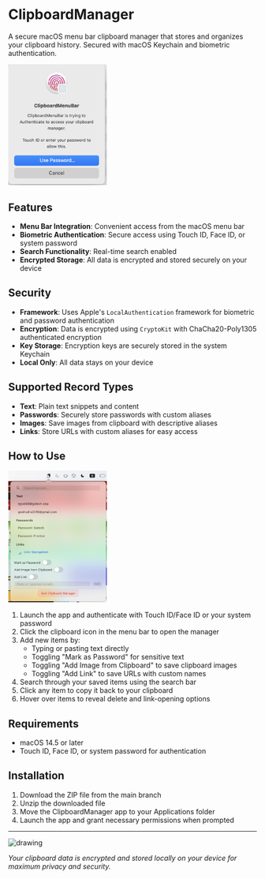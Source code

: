 # ClipboardManager

A secure macOS menu bar clipboard manager that stores and organizes your clipboard history. Secured with macOS Keychain and biometric authentication.

<img src="Auth.png" alt="drawing" width="200"/>


## Features

- **Menu Bar Integration**: Convenient access from the macOS menu bar
- **Biometric Authentication**: Secure access using Touch ID, Face ID, or system password
- **Search Functionality**: Real-time search enabled
- **Encrypted Storage**: All data is encrypted and stored securely on your device

## Security

- **Framework**: Uses Apple's `LocalAuthentication` framework for biometric and password authentication
- **Encryption**: Data is encrypted using `CryptoKit` with ChaCha20-Poly1305 authenticated encryption
- **Key Storage**: Encryption keys are securely stored in the system Keychain
- **Local Only**: All data stays on your device

## Supported Record Types

- **Text**: Plain text snippets and content
- **Passwords**: Securely store passwords with custom aliases
- **Images**: Save images from clipboard with descriptive aliases
- **Links**: Store URLs with custom aliases for easy access

## How to Use
<img src="Example.png" alt="Example" width="200"/>

1. Launch the app and authenticate with Touch ID/Face ID or your system password
2. Click the clipboard icon in the menu bar to open the manager
3. Add new items by:
   - Typing or pasting text directly
   - Toggling "Mark as Password" for sensitive text
   - Toggling "Add Image from Clipboard" to save clipboard images
   - Toggling "Add Link" to save URLs with custom names
4. Search through your saved items using the search bar
5. Click any item to copy it back to your clipboard
6. Hover over items to reveal delete and link-opening options

## Requirements

- macOS 14.5 or later
- Touch ID, Face ID, or system password for authentication

## Installation

1. Download the ZIP file from the main branch
2. Unzip the downloaded file
3. Move the ClipboardManager app to your Applications folder
4. Launch the app and grant necessary permissions when prompted

---

<img src="Demo.gif" alt="drawing" width="1000"/>

*Your clipboard data is encrypted and stored locally on your device for maximum privacy and security.*
